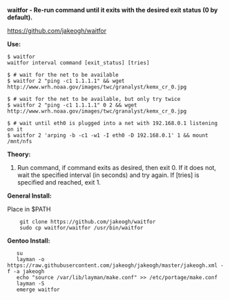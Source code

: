 **waitfor - Re-run command until it exits with the desired exit status (0 by default).**

https://github.com/jakeogh/waitfor

**Use:**

```
$ waitfor
waitfor interval command [exit_status] [tries]

$ # wait for the net to be available
$ waitfor 2 "ping -c1 1.1.1.1" && wget http://www.wrh.noaa.gov/images/twc/granalyst/kemx_cr_0.jpg

$ # wait for the net to be available, but only try twice
$ waitfor 2 "ping -c1 1.1.1.1" 0 2 && wget http://www.wrh.noaa.gov/images/twc/granalyst/kemx_cr_0.jpg

$ # wait until eth0 is plugged into a net with 192.168.0.1 listening on it
$ waitfor 2 'arping -b -c1 -w1 -I eth0 -D 192.168.0.1' 1 && mount /mnt/nfs
```

**Theory:**

 1. Run command, if command exits as desired, then exit 0. If it does not, wait the specified interval (in seconds) and try again. If [tries] is specified and reached, exit 1.

**General Install:**

Place in $PATH

```
    git clone https://github.com/jakeogh/waitfor
    sudo cp waitfor/waitfor /usr/bin/waitfor
```

**Gentoo Install:**
```
   su
   layman -o https://raw.githubusercontent.com/jakeogh/jakeogh/master/jakeogh.xml -f -a jakeogh
   echo "source /var/lib/layman/make.conf" >> /etc/portage/make.conf
   layman -S
   emerge waitfor
```


